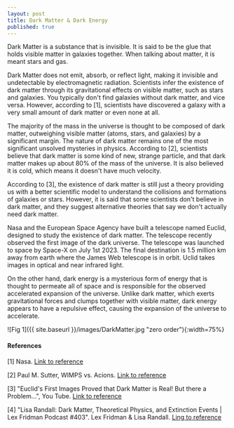 ```yaml
---
layout: post
title: Dark Matter & Dark Energy
published: true
---
```


Dark Matter is a substance that is invisible. It is said to be the glue that holds visible matter in galaxies together. When talking about matter, it is meant stars and gas. 

Dark Matter does not emit, absorb, or reflect light, making it invisible and undetectable by electromagnetic radiation. Scientists infer the existence of dark matter through its gravitational effects on visible matter, such as stars and galaxies. You typically don't find galaxies without dark matter, and vice versa. However, according to [1], scientists have discovered a galaxy with a very small amount of dark matter or even none at all.

The majority of the mass in the universe is thought to be composed of dark matter, outweighing visible matter (atoms, stars, and galaxies) by a significant margin. The nature of dark matter remains one of the most significant unsolved mysteries in physics. According to [2], scientists believe that dark matter is some kind of new, strange particle, and that dark matter makes up about 80% of the mass of the universe. It is also believed it is cold, which means it doesn't have much velocity.

According to [3], the existence of dark matter is still just a theory providing us with a better scientific model to understand the collisions and formations of galaxies or stars. However, it is said that some scientists don't believe in dark matter, and they suggest alternative theories that say we don't actually need dark matter.

Nasa and the European Space Agency have built a telescope named Euclid, designed to study the existence of dark matter. The telescope recently observed the first image of the dark universe. The telescope was launched to space by Space-X on July 1st 2023. The final destination is 1.5 million km away from earth where the James Web telescope is in orbit. Uclid takes images in optical and near infrared light. 

On the other hand, dark energy is a mysterious form of energy that is thought to permeate all of space and is responsible for the observed accelerated expansion of the universe. Unlike dark matter, which exerts gravitational forces and clumps together with visible matter, dark energy appears to have a repulsive effect, causing the expansion of the universe to accelerate.

<!--It is usually talked about if dark matter really exist or if we need to rethink our current understanding of gravity. 

weakly interacting massive particles (WIMPs) and axions-->

![Fig 1]({{ site.baseurl }}/images/DarkMatter.jpg "zero order"){:width=75%}  

<!--
## Update - 2023.12.06

According to [4], people know that dark matter exists because of its gravitational force. Dark matter have very big gravitational force compared to particles. Gravity is very weak force compared to other forces

* Getur Dark Matter ferðast hraðar en ljós? Nei: https://www.physicsforums.com/threads/does-dark-matter-travel-faster-than-light.972852/
* https://www.quora.com/Can-dark-matter-travel-faster-than-light-Why-is-a-shadow-faster-than-light
* Dark matter interacts by gravitation, so it has nonzero mass. Therefore it can't travel at, and nothing does travel faster than the speed of light.
* Remember: Light has no mass, it has energy.

-->

#### References
[1] Nasa. [Link to reference](https://science.nasa.gov/astrophysics/focus-areas/what-is-dark-energy/)

[2] Paul M. Sutter, WIMPS vs. Acions. [Link to reference](https://www.universetoday.com/151836/wimps-vs-axions-what-is-dark-matter/)

[3] "Euclid's First Images Proved that Dark Matter is Real! But there a Problem...", You Tube. [Link to reference](https://www.youtube.com/watch?v=rw9XbNG546U)

[4] "Lisa Randall: Dark Matter, Theoretical Physics, and Extinction Events | Lex Fridman Podcast #403". Lex Fridman & Lisa Randall. [Ling to reference](https://www.youtube.com/watch?v=VPaOy3G1-2A)
